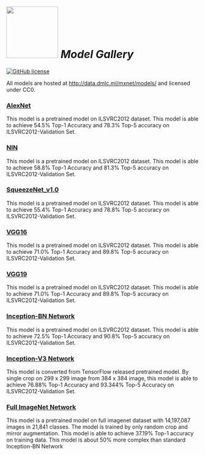<img src=https://raw.githubusercontent.com/dmlc/dmlc.github.io/master/img/logo-m/mxnet2.png width=135/> *Model Gallery*
=====

[![GitHub license](https://img.shields.io/badge/licence-cc0-blue.svg)](./LICENSE)

All models are hosted at http://data.dmlc.ml/mxnet/models/ and licensed under CC0.

### [AlexNet](imagenet-1k-alexnet.md)

This model is a pretrained model on ILSVRC2012 dataset. This model is able to achieve 54.5% Top-1 Accuracy and 78.3% Top-5 accuracy on ILSVRC2012-Validation Set.

### [NIN](imagenet-1k-nin.md)

This model is a pretrained model on ILSVRC2012 dataset. This model is able to achieve 58.8% Top-1 Accuracy and 81.3% Top-5 accuracy on ILSVRC2012-Validation Set.

### [SqueezeNet_v1.0](imagenet-1k-squeezenet.md)

This model is a pretrained model on ILSVRC2012 dataset. This model is able to achieve 55.4% Top-1 Accuracy and 78.8% Top-5 accuracy on ILSVRC2012-Validation Set.

### [VGG16](imagenet-1k-vgg16.md)

This model is a pretrained model on ILSVRC2012 dataset. This model is able to achieve 71.0% Top-1 Accuracy and 89.8% Top-5 accuracy on ILSVRC2012-Validation Set.

### [VGG19](imagenet-1k-vgg19.md)

This model is a pretrained model on ILSVRC2012 dataset. This model is able to achieve 71.0% Top-1 Accuracy and 89.8% Top-5 accuracy on ILSVRC2012-Validation Set.

### [Inception-BN Network](imagenet-1k-inception-bn.md)

This model is a pretrained model on ILSVRC2012 dataset. This model is able to achieve 72.5% Top-1 Accuracy and 90.8% Top-5 accuracy on ILSVRC2012-Validation Set.

### [Inception-V3 Network](imagenet-1k-inception-v3.md)

This model is converted from TensorFlow released pretrained model. By single crop on 299 x 299 image from 384 x 384 image, this model is able to achieve 76.88% Top-1 Accuracy and 93.344% Top-5 Accuracy on ILSVRC2012-Validation Set.

### [Full ImageNet Network](imagenet-21k-inception.md)

This model is a pretrained model on full imagenet dataset with 14,197,087 images in 21,841 classes. The model is trained by only random crop and mirror augmentation. This model is able to achieve 37.19% Top-1 accuracy on training data. This model is about 50% more complex than standard Inception-BN Network
